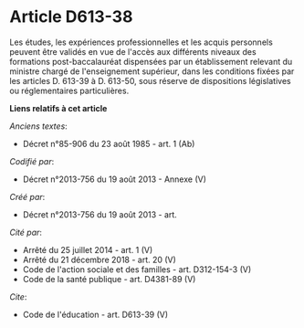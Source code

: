 # Article D613-38

Les études, les expériences professionnelles et les acquis personnels peuvent être validés en vue de l'accès aux différents
niveaux des formations post-baccalauréat dispensées par un établissement relevant du ministre chargé de l'enseignement
supérieur, dans les conditions fixées par les articles D. 613-39 à D. 613-50, sous réserve de dispositions législatives ou
réglementaires particulières.

**Liens relatifs à cet article**

_Anciens textes_:

  - Décret n°85-906 du 23 août 1985 - art. 1 (Ab)

_Codifié par_:

  - Décret n°2013-756 du 19 août 2013 -  Annexe (V)

_Créé par_:

  - Décret n°2013-756 du 19 août 2013 - art.

_Cité par_:

  - Arrêté du 25 juillet 2014 - art. 1 (V)
  - Arrêté du 21 décembre 2018 - art. 20 (V)
  - Code de l'action sociale et des familles - art. D312-154-3 (V)
  - Code de la santé publique - art. D4381-89 (V)

_Cite_:

  - Code de l'éducation - art. D613-39 (V)
